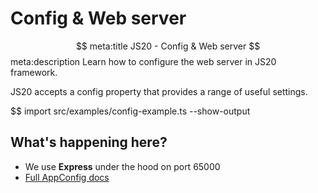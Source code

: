 # Config & Web server
$$ meta:title JS20 - Config & Web server
$$ meta:description Learn how to configure the web server in JS20 framework.

JS20 accepts a config property that provides a range of useful settings.

$$ import src/examples/config-example.ts --show-output


## What's happening here?
* We use **Express** under the hood on port 65000
* [Full AppConfig docs](/docs-api-reference#appconfig)